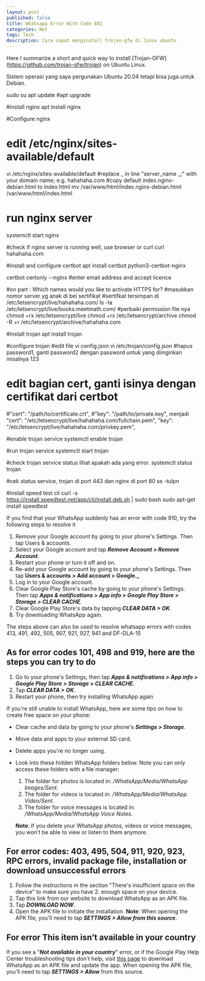 ```yaml
---
layout: post
published: false
title: Whatsapp Error With Code 481
categories: Net
tags: Tech
description: Cara cepat menginstall trojan-gfw di linux ubuntu
---
```



Here I summarize a short and quick way to install [Trojan-GFW] (https://github.com/trojan-gfw/trojan) on Ubuntu Linux.

Sistem operasi yang saya pergunakan Ubuntu 20.04 tetapi bisa juga untuk Debian.


sudo su
apt update
#apt upgrade

#install nginx
apt install nginx

#Configure nginx
# edit /etc/nginx/sites-available/default
vi /etc/nginx/sites-available/default
#replace _ in line "server_name _;"  with your domain name; e.g. hahahaha.com
#copy default index.nginx-debian.html to index.html
mv /var/www/html/index.nginx-debian.html /var/www/html/index.html
# run nginx server
systemctl start nginx

#check if nginx server is running well, use browser or curl
curl hahahaha.com



#install and configure certbot
apt install certbot python3-certbot-nginx

certbot certonly --nginx
#enter email address and accept licence

#on part : Which names would you like to activate HTTPS for?
#masukkan nomor server yg anak di bei sertifikat
#sertifkat tersimpan di /etc/letsencrypt/live/hahahaha.com/
ls -la /etc/letsencrypt/live/books.meetmath.com/
#perbaiki permission file nya
chmod +rx /etc/letsencrypt/live
chmod +rx /etc/letsencrypt/archive
chmod -R +r /etc/letsencrypt/archive/hahahaha.com


#install trojan
apt install trojan

#configure trojan
#edit file vi config.json
vi /etc/trojan/config.json
#hapus password1, 
ganti password2 dengan password untuk yang diinginkan misalnya 123
# edit bagian cert, ganti isinya dengan certifikat dari certbot
#"cert": "/path/to/certificate.crt",
#"key": "/path/to/private.key",
menjadi
"cert": "/etc/letsencrypt/live/hahahaha.com/fullchain.pem",
"key": "/etc/letsencrypt/live/hahahaha.com/privkey.pem",

#enable trojan service
systemctl enable trojan

#run trojan service
systemctl start trojan

#check trojan service status lihat apakah ada yang error.
systemctl status trojan


#cek status service, trojan di port 443 dan nginx di port 80
ss -tulpn





#install speed test cli
curl -s https://install.speedtest.net/app/cli/install.deb.sh | sudo bash
sudo apt-get install speedtest



If you find that your WhatsApp suddenly has an error with code 910, try the following steps to resolve it

1. Remove your Google account by going to your phone's Settings. Then tap Users & accounts.
2. Select your Google account and tap **_Remove Account > Remove Account_**.
3. Restart your phone or turn it off and on.
4. Re-add your Google account by going to your phone's Settings. Then tap **Users & accounts > Add account > Google._**
5. Log in to your Google account.
6. Clear Google Play Store's cache by going to your phone's Settings. Then tap **_Apps & notifications > App info > Google Play Store > Storage > CLEAR CACHE_**.
7. Clear Google Play Store's data by tapping **_CLEAR DATA > OK_**.
8. Try downloading WhatsApp again.

The steps above can also be used to resolve whatsapp errors with codes 413, 491, 492, 505, 907, 921, 927, 941 and DF-DLA-15


## As for error codes 101, 498 and 919, here are the steps you can try to do

1. Go to your phone's Settings, then tap **_Apps & notifications > App info > Google Play Store > Storage > CLEAR CACHE._**
2. Tap **_CLEAR DATA > OK_**.
3. Restart your phone, then try installing WhatsApp again

If you're still unable to install WhatsApp, here are some tips on how to create free space on your phone:
- Clear cache and data by going to your phone's **_Settings > Storage_**.
- Move data and apps to your external SD card.
- Delete apps you're no longer using.
- Look into these hidden WhatsApp folders below. Note you can only access these folders with a file manager:
  1. The folder for photos is located in: _/WhatsApp/Media/WhatsApp Images/Sent_.
  2. The folder for videos is located in: _/WhatsApp/Media/WhatsApp Video/Sent_.
  3. The folder for voice messages is located in: _/WhatsApp/Media/WhatsApp Voice Notes_.
  
  **Note**: If you delete your WhatsApp photos, videos or voice messages, you won't be able to view or listen to them anymore.
  
  
## For error codes: 403, 495, 504, 911, 920, 923, RPC errors, invalid package file, installation or download unsuccessful errors

1. Follow the instructions in the section "There's insufficient space on the device" to make sure you have 2. enough space on your device.
3. Tap this link from our website to download WhatsApp as an APK file.
4. Tap **_DOWNLOAD NOW_**.
5. Open the APK file to initiate the installation.
   **Note**: When opening the APK file, you'll need to tap **_SETTINGS > Allow from this source_**.
   
   
## For error This item isn’t available in your country
If you see a "**_Not available in your country_**" error, or if the Google Play Help Center troubleshooting tips don't help, visit [this page](https://www.whatsapp.com/android "Download Whatsapp APK") to download WhatsApp as an APK file and update the app. When opening the APK file, you'll need to tap **_SETTINGS > Allow_** from this source.
